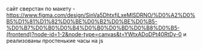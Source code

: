 сайт сверстан по макету - https://www.figma.com/design/SinVa5DhtxfjLxeMlSDRNO/%D0%A2%D0%B5%D1%81%D1%82%D0%BE%D0%B2%D0%BE%D0%B5-%D0%B7%D0%B0%D0%B4%D0%B0%D0%BD%D0%B8%D0%B5-(frontend)?node-id=1-2&node-type=canvas&t=YWtxADoDPt40RtDy-0 и реализованы простенькие часы на js
